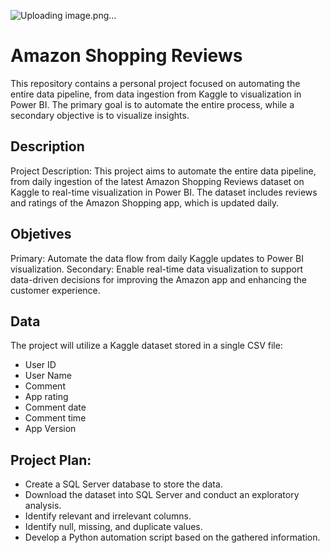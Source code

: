 ![Uploading image.png…]()


# **Amazon Shopping Reviews**

This repository contains a personal project focused on automating the entire data pipeline, from data ingestion from Kaggle to visualization in Power BI. The primary goal is to automate the entire process, while a secondary objective is to visualize insights.

## Description 

Project Description: This project aims to automate the entire data pipeline, from daily ingestion of the latest Amazon Shopping Reviews dataset on Kaggle to real-time visualization in Power BI. The dataset includes reviews and ratings of the Amazon Shopping app, which is updated daily.

## Objetives

Primary: Automate the data flow from daily Kaggle updates to Power BI visualization.
Secondary: Enable real-time data visualization to support data-driven decisions for improving the Amazon app and enhancing the customer experience.

## Data
The project will utilize a Kaggle dataset stored in a single CSV file:
- User ID
- User Name
- Comment
- App rating
- Comment date
- Comment time
- App Version

## Project Plan: 
- Create a SQL Server database to store the data.
- Download the dataset into SQL Server and conduct an exploratory analysis.
- Identify relevant and irrelevant columns.
- Identify null, missing, and duplicate values.
- Develop a Python automation script based on the gathered information.
